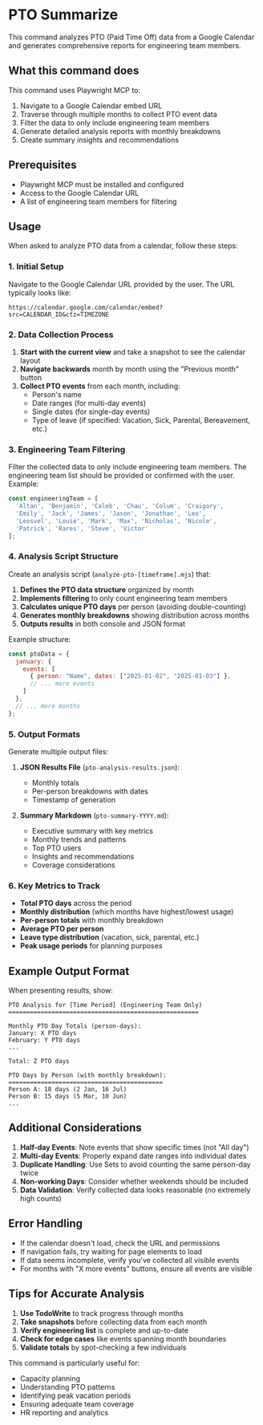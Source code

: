 # PTO Summarize

This command analyzes PTO (Paid Time Off) data from a Google Calendar and generates comprehensive reports for engineering team members.

## What this command does

This command uses Playwright MCP to:
1. Navigate to a Google Calendar embed URL
2. Traverse through multiple months to collect PTO event data
3. Filter the data to only include engineering team members
4. Generate detailed analysis reports with monthly breakdowns
5. Create summary insights and recommendations

## Prerequisites

- Playwright MCP must be installed and configured
- Access to the Google Calendar URL
- A list of engineering team members for filtering

## Usage

When asked to analyze PTO data from a calendar, follow these steps:

### 1. Initial Setup

Navigate to the Google Calendar URL provided by the user. The URL typically looks like:
```
https://calendar.google.com/calendar/embed?src=CALENDAR_ID&ctz=TIMEZONE
```

### 2. Data Collection Process

1. **Start with the current view** and take a snapshot to see the calendar layout
2. **Navigate backwards** month by month using the "Previous month" button
3. **Collect PTO events** from each month, including:
   - Person's name
   - Date ranges (for multi-day events)
   - Single dates (for single-day events)
   - Type of leave (if specified: Vacation, Sick, Parental, Bereavement, etc.)

### 3. Engineering Team Filtering

Filter the collected data to only include engineering team members. The engineering team list should be provided or confirmed with the user. Example:

```javascript
const engineeringTeam = [
  'Altan', 'Benjamin', 'Caleb', 'Chau', 'Colum', 'Craigory', 
  'Emily', 'Jack', 'James', 'Jason', 'Jonathan', 'Leo', 
  'Leosvel', 'Louie', 'Mark', 'Max', 'Nicholas', 'Nicole', 
  'Patrick', 'Rares', 'Steve', 'Victor'
];
```

### 4. Analysis Script Structure

Create an analysis script (`analyze-pto-[timeframe].mjs`) that:

1. **Defines the PTO data structure** organized by month
2. **Implements filtering** to only count engineering team members
3. **Calculates unique PTO days** per person (avoiding double-counting)
4. **Generates monthly breakdowns** showing distribution across months
5. **Outputs results** in both console and JSON format

Example structure:
```javascript
const ptoData = {
  january: {
    events: [
      { person: "Name", dates: ["2025-01-02", "2025-01-03"] },
      // ... more events
    ]
  },
  // ... more months
};
```

### 5. Output Formats

Generate multiple output files:

1. **JSON Results File** (`pto-analysis-results.json`):
   - Monthly totals
   - Per-person breakdowns with dates
   - Timestamp of generation

2. **Summary Markdown** (`pto-summary-YYYY.md`):
   - Executive summary with key metrics
   - Monthly trends and patterns
   - Top PTO users
   - Insights and recommendations
   - Coverage considerations

### 6. Key Metrics to Track

- **Total PTO days** across the period
- **Monthly distribution** (which months have highest/lowest usage)
- **Per-person totals** with monthly breakdown
- **Average PTO per person**
- **Leave type distribution** (vacation, sick, parental, etc.)
- **Peak usage periods** for planning purposes

## Example Output Format

When presenting results, show:

```
PTO Analysis for [Time Period] (Engineering Team Only)
=====================================================

Monthly PTO Day Totals (person-days):
January: X PTO days
February: Y PTO days
...

Total: Z PTO days

PTO Days by Person (with monthly breakdown):
===========================================
Person A: 18 days (2 Jan, 16 Jul)
Person B: 15 days (5 Mar, 10 Jun)
...
```

## Additional Considerations

1. **Half-day Events**: Note events that show specific times (not "All day")
2. **Multi-day Events**: Properly expand date ranges into individual dates
3. **Duplicate Handling**: Use Sets to avoid counting the same person-day twice
4. **Non-working Days**: Consider whether weekends should be included
5. **Data Validation**: Verify collected data looks reasonable (no extremely high counts)

## Error Handling

- If the calendar doesn't load, check the URL and permissions
- If navigation fails, try waiting for page elements to load
- If data seems incomplete, verify you've collected all visible events
- For months with "X more events" buttons, ensure all events are visible

## Tips for Accurate Analysis

1. **Use TodoWrite** to track progress through months
2. **Take snapshots** before collecting data from each month
3. **Verify engineering list** is complete and up-to-date
4. **Check for edge cases** like events spanning month boundaries
5. **Validate totals** by spot-checking a few individuals

This command is particularly useful for:
- Capacity planning
- Understanding PTO patterns
- Identifying peak vacation periods
- Ensuring adequate team coverage
- HR reporting and analytics